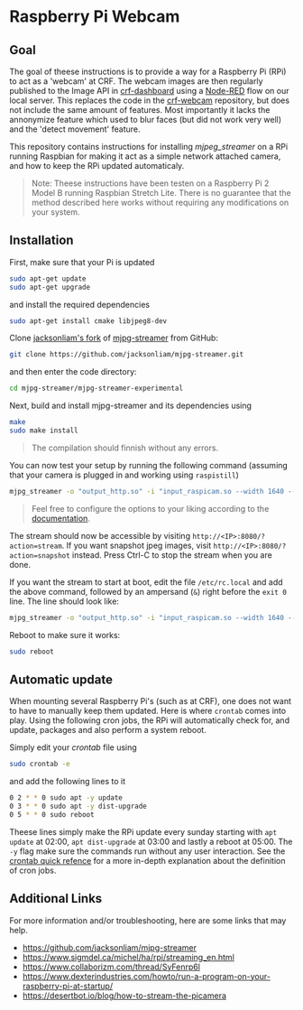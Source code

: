 # Raspberry Pi Webcam

## Goal
The goal of theese instructions is to provide a way for a Raspberry Pi (RPi) to act as a 'webcam' at CRF. The webcam images are then regularly published to the Image API in [crf-dashboard](https://github.com/ChalmersRobotics/crf-dashboard) using a [Node-RED](https://nodered.org/) flow on our local server. This replaces the code in the [crf-webcam](https://github.com/ChalmersRobotics/crf-webcam) repository, but does not include the same amount of features. Most importantly it lacks the annonymize feature which used to blur faces (but did not work very well) and the 'detect movement' feature.


This repository contains instructions for installing *mjpeg_streamer* on a RPi running Raspbian for making it act as a simple network attached camera, and how to keep the RPi updated automaticaly.

> Note: Theese instructions have been testen on a Raspberry Pi 2 Model B running Raspbian Stretch Lite. There is no guarantee that the method described here works without requiring any modifications on your system. 

## Installation

First, make sure that your Pi is updated
```bash
sudo apt-get update
sudo apt-get upgrade
```
and install the required dependencies
```bash
sudo apt-get install cmake libjpeg8-dev 
```

Clone [jacksonliam's fork](https://github.com/jacksonliam/mjpg-streamer) of [mjpg-streamer](https://sourceforge.net/projects/mjpg-streamer/) from GitHub:
```bash
git clone https://github.com/jacksonliam/mjpg-streamer.git
```

and then enter the code directory:
```bash
cd mjpg-streamer/mjpg-streamer-experimental
```

Next, build and install mjpg-streamer and its dependencies using
```bash
make
sudo make install
```

> The compilation should finnish without any errors.

You can now test your setup by running the following command (assuming that your camera is plugged in and working using `raspistill`)
```bash
mjpg_streamer -o "output_http.so" -i "input_raspicam.so --width 1640 --height 1232 -fps 15 -quality 10"
```
> Feel free to configure the options to your liking according to the [documentation](https://github.com/jacksonliam/mjpg-streamer/blob/master/mjpg-streamer-experimental/README.md).

The stream should now be accessible by visiting `http://<IP>:8080/?action=stream`. If you want snapshot jpeg images, visit `http://<IP>:8080/?action=snapshot` instead. Press Ctrl-C to stop the stream when you are done.

If you want the stream to start at boot, edit the file `/etc/rc.local` and add the above command, followed by an ampersand (`&`) right before the `exit 0` line. The line should look like:
```bash
mjpg_streamer -o "output_http.so" -i "input_raspicam.so --width 1640 --height 1232 -fps 15 -quality 10" &
```

Reboot to make sure it works:
```bash
sudo reboot
```

## Automatic update
When mounting several Raspberry Pi's (such as at CRF), one does not want to have to manually keep them updated. Here is where `crontab` comes into play. Using the following cron jobs, the RPi will automatically check for, and update, packages and also perform a system reboot.

Simply edit your *crontab* file using 
```bash
sudo crontab -e
```

and add the following lines to it
```bash
0 2 * * 0 sudo apt -y update
0 3 * * 0 sudo apt -y dist-upgrade
0 5 * * 0 sudo reboot
```
Theese lines simply make the RPi update every sunday starting with `apt update` at 02:00, `apt dist-upgrade` at 03:00 and lastly a reboot at 05:00. The `-y` flag make sure the commands run without any user interaction. See the [crontab quick refence](https://www.adminschoice.com/crontab-quick-reference) for a more in-depth explanation about the definition of cron jobs.


## Additional Links
For more information and/or troubleshooting, here are some links that may help.
* https://github.com/jacksonliam/mjpg-streamer
* https://www.sigmdel.ca/michel/ha/rpi/streaming_en.html
* https://www.collaborizm.com/thread/SyFenrp6l
* https://www.dexterindustries.com/howto/run-a-program-on-your-raspberry-pi-at-startup/
* https://desertbot.io/blog/how-to-stream-the-picamera
